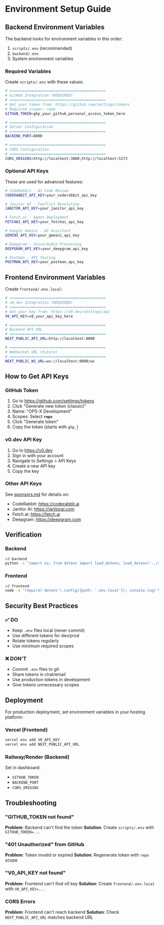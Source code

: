 # Environment Setup Guide

## Backend Environment Variables

The backend looks for environment variables in this order:

1. `scripts/.env` (recommended)
2. `backend/.env`
3. System environment variables

### Required Variables

Create `scripts/.env` with these values:

```bash
# ============================================
# GitHub Integration (REQUIRED)
# ============================================
# Get your token from: https://github.com/settings/tokens
# Required scopes: repo
GITHUB_TOKEN=ghp_your_github_personal_access_token_here

# ============================================
# Server Configuration
# ============================================
BACKEND_PORT=8000

# ============================================
# CORS Configuration
# ============================================
CORS_ORIGINS=http://localhost:3000,http://localhost:5173
```

### Optional API Keys

These are used for advanced features:

```bash
# CodeRabbit - AI Code Review
CODERABBIT_API_KEY=your_coderabbit_api_key

# Janitor AI - Conflict Resolution
JANITOR_API_KEY=your_janitor_api_key

# Fetch.ai - Agent Deployment
FETCHAI_API_KEY=your_fetchai_api_key

# Google Gemini - AI Assistant
GEMINI_API_KEY=your_gemini_api_key

# Deepgram - Voice/Audio Processing
DEEPGRAM_API_KEY=your_deepgram_api_key

# Postman - API Testing
POSTMAN_API_KEY=your_postman_api_key
```

## Frontend Environment Variables

Create `frontend/.env.local`:

```bash
# ============================================
# v0.dev Integration (REQUIRED)
# ============================================
# Get your key from: https://v0.dev/settings/api
V0_API_KEY=v0_your_api_key_here

# ============================================
# Backend API URL
# ============================================
NEXT_PUBLIC_API_URL=http://localhost:8000

# ============================================
# WebSocket URL (Future)
# ============================================
NEXT_PUBLIC_WS_URL=ws://localhost:8000/ws
```

## How to Get API Keys

### GitHub Token

1. Go to https://github.com/settings/tokens
2. Click "Generate new token (classic)"
3. Name: "OPS-X Development"
4. Scopes: Select **`repo`**
5. Click "Generate token"
6. Copy the token (starts with `ghp_`)

### v0.dev API Key

1. Go to https://v0.dev
2. Sign in with your account
3. Navigate to Settings > API Keys
4. Create a new API key
5. Copy the key

### Other API Keys

See [sponsors.md](./sponsors.md) for details on:

- CodeRabbit: https://coderabbit.ai
- Janitor AI: https://janitorai.com
- Fetch.ai: https://fetch.ai
- Deepgram: https://deepgram.com

## Verification

### Backend

```bash
cd backend
python -c "import os; from dotenv import load_dotenv; load_dotenv('../scripts/.env'); print('GITHUB_TOKEN:', 'SET' if os.getenv('GITHUB_TOKEN') else 'MISSING')"
```

### Frontend

```bash
cd frontend
node -e "require('dotenv').config({path: '.env.local'}); console.log('V0_API_KEY:', process.env.V0_API_KEY ? 'SET' : 'MISSING')"
```

## Security Best Practices

### ✅ DO

- Keep `.env` files local (never commit)
- Use different tokens for dev/prod
- Rotate tokens regularly
- Use minimum required scopes

### ❌ DON'T

- Commit `.env` files to git
- Share tokens in chat/email
- Use production tokens in development
- Give tokens unnecessary scopes

## Deployment

For production deployment, set environment variables in your hosting platform:

### Vercel (Frontend)

```bash
vercel env add V0_API_KEY
vercel env add NEXT_PUBLIC_API_URL
```

### Railway/Render (Backend)

Set in dashboard:

- `GITHUB_TOKEN`
- `BACKEND_PORT`
- `CORS_ORIGINS`

## Troubleshooting

### "GITHUB_TOKEN not found"

**Problem**: Backend can't find the token
**Solution**: Create `scripts/.env` with `GITHUB_TOKEN=...`

### "401 Unauthorized" from GitHub

**Problem**: Token invalid or expired
**Solution**: Regenerate token with `repo` scope

### "V0_API_KEY not found"

**Problem**: Frontend can't find v0 key
**Solution**: Create `frontend/.env.local` with `V0_API_KEY=...`

### CORS Errors

**Problem**: Frontend can't reach backend
**Solution**: Check `NEXT_PUBLIC_API_URL` matches backend URL
